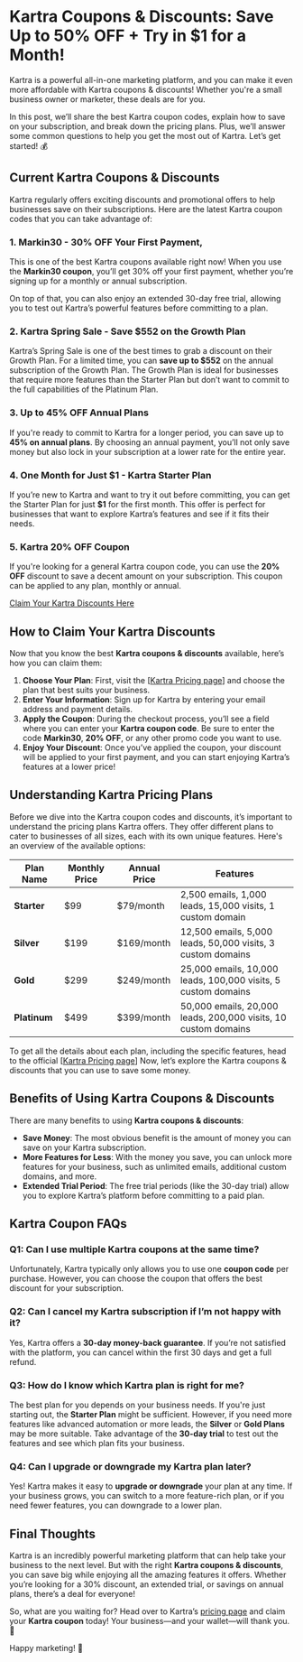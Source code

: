 # Kartra Coupons & Discounts: Save Up to 50% OFF + Try in $1 for a Month!

Kartra is a powerful all-in-one marketing platform, and you can make it even more affordable with Kartra coupons & discounts! Whether you're a small business owner or marketer, these deals are for you.

In this post, we’ll share the best Kartra coupon codes, explain how to save on your subscription, and break down the pricing plans. Plus, we’ll answer some common questions to help you get the most out of Kartra. Let’s get started! 💰

## Current Kartra Coupons & Discounts

Kartra regularly offers exciting discounts and promotional offers to help businesses save on their subscriptions. Here are the latest Kartra coupon codes that you can take advantage of:

### 1. Markin30 - 30% OFF Your First Payment, 

This is one of the best Kartra coupons available right now! When you use the **Markin30 coupon**, you’ll get 30% off your first payment, whether you’re signing up for a monthly or annual subscription. 

On top of that, you can also enjoy an extended 30-day free trial, allowing you to test out Kartra’s powerful features before committing to a plan.
### 2. Kartra Spring Sale - Save $552 on the Growth Plan

Kartra’s Spring Sale is one of the best times to grab a discount on their Growth Plan. For a limited time, you can **save up to $552** on the annual subscription of the Growth Plan. The Growth Plan is ideal for businesses that require more features than the Starter Plan but don’t want to commit to the full capabilities of the Platinum Plan.

### 3. Up to 45% OFF Annual Plans

If you're ready to commit to Kartra for a longer period, you can save up to **45% on annual plans**. By choosing an annual payment, you’ll not only save money but also lock in your subscription at a lower rate for the entire year.

### 4. One Month for Just $1 - Kartra Starter Plan

If you’re new to Kartra and want to try it out before committing, you can get the Starter Plan for just **$1** for the first month. This offer is perfect for businesses that want to explore Kartra’s features and see if it fits their needs.

### 5. Kartra 20% OFF Coupon

If you're looking for a general Kartra coupon code, you can use the **20% OFF** discount to save a decent amount on your subscription. This coupon can be applied to any plan, monthly or annual.

[Claim Your Kartra Discounts Here](https://crowdmob.com/recommends/kartra/)

## How to Claim Your Kartra Discounts

Now that you know the best **Kartra coupons & discounts** available, here’s how you can claim them:

1. **Choose Your Plan**: First, visit the [[Kartra Pricing page](https://crowdmob.com/recommends/kartra/)] and choose the plan that best suits your business.
2. **Enter Your Information**: Sign up for Kartra by entering your email address and payment details.
3. **Apply the Coupon**: During the checkout process, you’ll see a field where you can enter your **Kartra coupon code**. Be sure to enter the code **Markin30**, **20% OFF**, or any other promo code you want to use.
4. **Enjoy Your Discount**: Once you’ve applied the coupon, your discount will be applied to your first payment, and you can start enjoying Kartra’s features at a lower price!

 ## Understanding Kartra Pricing Plans

Before we dive into the Kartra coupon codes and discounts, it’s important to understand the pricing plans Kartra offers. They offer different plans to cater to businesses of all sizes, each with its own unique features. Here's an overview of the available options:

| **Plan Name**      | **Monthly Price** | **Annual Price** | **Features**                              |
|--------------------|-------------------|------------------|-------------------------------------------|
| **Starter**        | $99               | $79/month        | 2,500 emails, 1,000 leads, 15,000 visits, 1 custom domain |
| **Silver**         | $199              | $169/month       | 12,500 emails, 5,000 leads, 50,000 visits, 3 custom domains |
| **Gold**           | $299              | $249/month       | 25,000 emails, 10,000 leads, 100,000 visits, 5 custom domains |
| **Platinum**       | $499              | $399/month       | 50,000 emails, 20,000 leads, 200,000 visits, 10 custom domains |

To get all the details about each plan, including the specific features, head to the official [[Kartra Pricing page](https://crowdmob.com/recommends/kartra/)]
Now, let’s explore the Kartra coupons & discounts that you can use to save some money.

## Benefits of Using Kartra Coupons & Discounts

There are many benefits to using **Kartra coupons & discounts**:

- **Save Money**: The most obvious benefit is the amount of money you can save on your Kartra subscription.
- **More Features for Less**: With the money you save, you can unlock more features for your business, such as unlimited emails, additional custom domains, and more.
- **Extended Trial Period**: The free trial periods (like the 30-day trial) allow you to explore Kartra’s platform before committing to a paid plan.

## Kartra Coupon FAQs

### Q1: Can I use multiple Kartra coupons at the same time?

Unfortunately, Kartra typically only allows you to use one **coupon code** per purchase. However, you can choose the coupon that offers the best discount for your subscription.

### Q2: Can I cancel my Kartra subscription if I’m not happy with it?

Yes, Kartra offers a **30-day money-back guarantee**. If you’re not satisfied with the platform, you can cancel within the first 30 days and get a full refund.

### Q3: How do I know which Kartra plan is right for me?

The best plan for you depends on your business needs. If you're just starting out, the **Starter Plan** might be sufficient. However, if you need more features like advanced automation or more leads, the **Silver** or **Gold Plans** may be more suitable. Take advantage of the **30-day trial** to test out the features and see which plan fits your business.

### Q4: Can I upgrade or downgrade my Kartra plan later?

Yes! Kartra makes it easy to **upgrade or downgrade** your plan at any time. If your business grows, you can switch to a more feature-rich plan, or if you need fewer features, you can downgrade to a lower plan.

## Final Thoughts

Kartra is an incredibly powerful marketing platform that can help take your business to the next level. But with the right **Kartra coupons & discounts**, you can save big while enjoying all the amazing features it offers. Whether you’re looking for a 30% discount, an extended trial, or savings on annual plans, there’s a deal for everyone!

So, what are you waiting for? Head over to Kartra’s [pricing page](https://kartra.com/plans-and-pricing/) and claim your **Kartra coupon** today! Your business—and your wallet—will thank you. 💸

Happy marketing! 🚀
